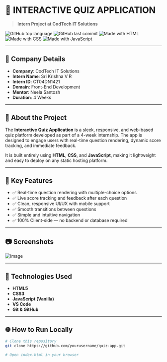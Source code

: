 # 🎯 INTERACTIVE QUIZ APPLICATION

> **Intern Project at CodTech IT Solutions**

![GitHub top language](https://img.shields.io/github/languages/top/yourusername/quiz-app?color=blue)
![GitHub last commit](https://img.shields.io/github/last-commit/yourusername/quiz-app)
![Made with HTML](https://img.shields.io/badge/HTML-✔️-orange)
![Made with CSS](https://img.shields.io/badge/CSS-✔️-blue)
![Made with JavaScript](https://img.shields.io/badge/JavaScript-✔️-yellow)

---

## 🏢 Company Details

- **Company**: CodTech IT Solutions  
- **Intern Name**: Sri Krishna V R
- **Intern ID**: CT04DN1421
- **Domain**: Front-End Development  
- **Mentor**: Neela Santosh  
- **Duration**: 4 Weeks  

---

## 📘 About the Project

The **Interactive Quiz Application** is a sleek, responsive, and web-based quiz platform developed as part of a 4-week internship. The app is designed to engage users with real-time question rendering, dynamic score tracking, and immediate feedback.

It is built entirely using **HTML**, **CSS**, and **JavaScript**, making it lightweight and easy to deploy on any static hosting platform.

---

## 🔧 Key Features

- ✅ Real-time question rendering with multiple-choice options  
- ✅ Live score tracking and feedback after each question  
- ✅ Clean, responsive UI/UX with mobile support  
- ✅ Smooth transitions between questions  
- ✅ Simple and intuitive navigation  
- ✅ 100% Client-side — no backend or database required

---

## 📷 Screenshots

![Image](https://github.com/user-attachments/assets/a822639f-5548-435d-9fd5-cefe7d7dbee8)

---

## 🚀 Technologies Used

- **HTML5**  
- **CSS3**  
- **JavaScript (Vanilla)**  
- **VS Code**  
- **Git & GitHub**

---

## 🌐 How to Run Locally

```bash
# Clone this repository
git clone https://github.com/yourusername/quiz-app.git

# Open index.html in your browser
